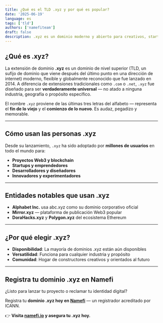 ```yaml
---
title: ¿Qué es el TLD .xyz y por qué es popular?
date: '2025-06-19'
language: es
tags: ['tld']
authors: ['namefiteam']
draft: false
description: .xyz es un dominio moderno y abierto para creativos, startups y Web3. Únete a innovadores como abc.xyz — registra tu .xyz ahora en Namefi.io.
---
```


## **¿Qué es .xyz?**

La extensión de dominio **.xyz** es un dominio de nivel superior (TLD, un sufijo de dominio que viene después del último punto en una dirección de internet) moderno, flexible y globalmente reconocido que fue lanzado en 2014. A diferencia de extensiones tradicionales como `.com` o `.net`, `.xyz` fue diseñado para ser **verdaderamente universal** — no atado a ninguna industria, geografía o propósito específico.

El nombre `.xyz` proviene de las últimas tres letras del alfabeto — representa el **fin de lo viejo** y el **comienzo de lo nuevo**. Es audaz, pegadizo y memorable.

---

## **Cómo usan las personas .xyz**

Desde su lanzamiento, `.xyz` ha sido adoptado por **millones de usuarios** en todo el mundo para:

* **Proyectos Web3 y blockchain**
* **Startups y emprendedores**
* **Desarrolladores y diseñadores**
* **Innovadores y experimentadores**

---

## **Entidades notables que usan .xyz**

* **Alphabet Inc.** usa abc.xyz como su dominio corporativo oficial
* **Mirror.xyz** — plataforma de publicación Web3 popular
* **DoraHacks.xyz** y **Polygon.xyz** del ecosistema Ethereum

---

## **¿Por qué elegir .xyz?**

* **Disponibilidad**: La mayoría de dominios .xyz están aún disponibles
* **Versatilidad**: Funciona para cualquier industria y propósito
* **Comunidad**: Hogar de constructores creativos y orientados al futuro

---

## **Registra tu dominio .xyz en Namefi**

¿Listo para lanzar tu proyecto o reclamar tu identidad digital?

Registra tu **dominio .xyz hoy en [Namefi](https://namefi.io)** — un registrador acreditado por ICANN.

👉 **Visita [namefi.io](https://namefi.io) y asegura tu .xyz hoy.**